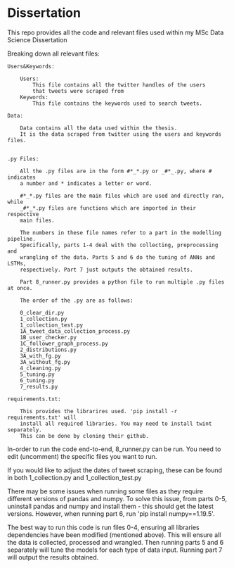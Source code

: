 # Dissertation 

This repo provides all the code and relevant files used within 
my MSc Data Science Dissertation

Breaking down all relevant files: 

    Users&Keywords:
    
        Users: 
            This file contains all the twitter handles of the users 
            that tweets were scraped from
        Keywords: 
            This file contains the keywords used to search tweets. 
     
    Data: 
    
        Data contains all the data used within the thesis. 
        It is the data scraped from twitter using the users and keywords files. 
        
    
    .py Files: 
    
        All the .py files are in the form #*_*.py or _#*_.py, where # indicates
        a number and * indicates a letter or word. 
        
        #*_*.py files are the main files which are used and directly ran, while
        _#*_*.py files are functions which are imported in their respective 
        main files.
        
        The numbers in these file names refer to a part in the modelling pipeline. 
        Specifically, parts 1-4 deal with the collecting, preprocessing and
        wrangling of the data. Parts 5 and 6 do the tuning of ANNs and LSTMs, 
        respectively. Part 7 just outputs the obtained results.
        
        Part 8_runner.py provides a python file to run multiple .py files at once. 
        
        The order of the .py are as follows:
        
        0_clear_dir.py
        1_collection.py
        1_collection_test.py
        1A_tweet_data_collection_process.py
        1B_user_checker.py
        1C_follower_graph_process.py
        2_distributions.py
        3A_with_fg.py
        3A_without_fg.py
        4_cleaning.py
        5_tuning.py
        6_tuning.py
        7_results.py
        
    requirements.txt: 
        
        This provides the librarires used. 'pip install -r requirements.txt' will
        install all required libraries. You may need to install twint separately.
        This can be done by cloning their github.

In-order to run the code end-to-end, 8_runner.py can be run. You need to 
edit (uncomment) the specific files you want to run. 

If you would like to adjust the dates of tweet scraping, these can be found
in both 1_collection.py and 1_collection_test.py

There may be some issues when running some files as they require different 
versions of pandas and numpy. 
To solve this issue, from parts 0-5, uninstall pandas and numpy and install them - 
this should get the latest versions.
However, when running part 6, run 'pip install numpy==1.19.5'. 

The best way to run this code is run files 0-4, ensuring
all libraries dependencies have been modified (mentioned above). This will
ensure all the data is collected, processed and wrangled. 
Then running parts 5 and 6 separately will tune the models for each type 
of data input. Running part 7 will output the results obtained. 

